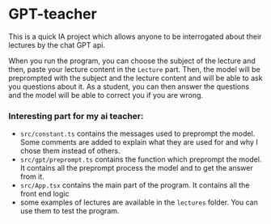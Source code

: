 # GPT-teacher
This is a quick IA project which allows anyone to be interrogated about their lectures by the chat GPT api.

When  you run the program, you can choose the subject of the lecture and then, paste your lecture content in the `Lecture` part. Then, the model will be preprompted with the subject and the lecture content and will be able to ask you questions about it.
As a student, you can then answer the questions and the model will be able to correct you if you are wrong.

### Interesting part for my ai teacher:

- `src/constant.ts` contains the messages used to preprompt the model. Some comments are added to explain what they are used for and why I chose them instead of others.
- `src/gpt/preprompt.ts` contains the function which preprompt the model. It contains all the preprompt process the model and to get the answer from it.
- `src/App.tsx` contains the main part of the program. It contains all the front end logic 
- some examples of lectures are available in the `lectures` folder. You can use them to test the program.